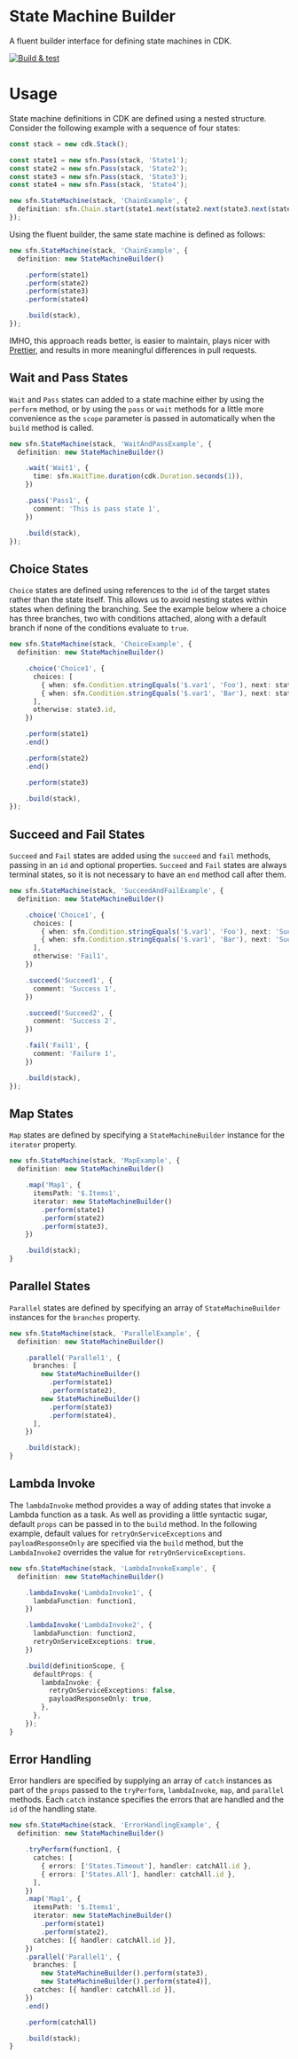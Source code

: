 # State Machine Builder

A fluent builder interface for defining state machines in CDK.

[![Build & test](https://github.com/andybalham/agb-cdk-state-machine-builder/actions/workflows/build-test.yml/badge.svg)](https://github.com/andybalham/agb-cdk-state-machine-builder/actions/workflows/build-test.yml)

# Usage

State machine definitions in CDK are defined using a nested structure. Consider the following example with a sequence of four states:

```TypeScript
const stack = new cdk.Stack();

const state1 = new sfn.Pass(stack, 'State1');
const state2 = new sfn.Pass(stack, 'State2');
const state3 = new sfn.Pass(stack, 'State3');
const state4 = new sfn.Pass(stack, 'State4');

new sfn.StateMachine(stack, 'ChainExample', {
  definition: sfn.Chain.start(state1.next(state2.next(state3.next(state4))))
});
```

Using the fluent builder, the same state machine is defined as follows:

```TypeScript
new sfn.StateMachine(stack, 'ChainExample', {
  definition: new StateMachineBuilder()

    .perform(state1)
    .perform(state2)
    .perform(state3)
    .perform(state4)

    .build(stack),
});
```

IMHO, this approach reads better, is easier to maintain, plays nicer with [Prettier](https://prettier.io/), and results in more meaningful differences in pull requests.

## Wait and Pass States

`Wait` and `Pass` states can added to a state machine either by using the `perform` method, or by using the `pass` or `wait` methods for a little more convenience as the `scope` parameter is passed in automatically when the `build` method is called.

```TypeScript
new sfn.StateMachine(stack, 'WaitAndPassExample', {
  definition: new StateMachineBuilder()

    .wait('Wait1', {
      time: sfn.WaitTime.duration(cdk.Duration.seconds(1)),
    })

    .pass('Pass1', {
      comment: 'This is pass state 1',
    })

    .build(stack),
});
```
## Choice States

`Choice` states are defined using references to the `id` of the target states rather than the state itself. This allows us to avoid nesting states within states when defining the branching. See the example below where a choice has three branches, two with conditions attached, along with a default branch if none of the conditions evaluate to `true`.

```TypeScript
new sfn.StateMachine(stack, 'ChoiceExample', {
  definition: new StateMachineBuilder()

    .choice('Choice1', {
      choices: [
        { when: sfn.Condition.stringEquals('$.var1', 'Foo'), next: state1.id },
        { when: sfn.Condition.stringEquals('$.var1', 'Bar'), next: state2.id },
      ],
      otherwise: state3.id,
    })

    .perform(state1)
    .end()

    .perform(state2)
    .end()

    .perform(state3)

    .build(stack),
});
```

## Succeed and Fail States

`Succeed` and `Fail` states are added using the `succeed` and `fail` methods, passing in an `id` and optional properties. `Succeed` and `Fail` states are always terminal states, so it is not necessary to have an `end` method call after them.

```TypeScript
new sfn.StateMachine(stack, 'SucceedAndFailExample', {
  definition: new StateMachineBuilder()

    .choice('Choice1', {
      choices: [
        { when: sfn.Condition.stringEquals('$.var1', 'Foo'), next: 'Succeed1' },
        { when: sfn.Condition.stringEquals('$.var1', 'Bar'), next: 'Succeed2' },
      ],
      otherwise: 'Fail1',
    })

    .succeed('Succeed1', {
      comment: 'Success 1',
    })

    .succeed('Succeed2', {
      comment: 'Success 2',
    })

    .fail('Fail1', {
      comment: 'Failure 1',
    })

    .build(stack),
});
```

## Map States

`Map` states are defined by specifying a `StateMachineBuilder` instance for the `iterator` property.

```TypeScript
new sfn.StateMachine(stack, 'MapExample', {
  definition: new StateMachineBuilder()

    .map('Map1', {
      itemsPath: '$.Items1',
      iterator: new StateMachineBuilder()
        .perform(state1)
        .perform(state2)
        .perform(state3),
    })

    .build(stack);
}
```

## Parallel States

`Parallel` states are defined by specifying an array of `StateMachineBuilder` instances for the `branches` property.

```TypeScript
new sfn.StateMachine(stack, 'ParallelExample', {
  definition: new StateMachineBuilder()

    .parallel('Parallel1', {
      branches: [
        new StateMachineBuilder()
          .perform(state1)
          .perform(state2),
        new StateMachineBuilder()
          .perform(state3)
          .perform(state4),
      ],
    })

    .build(stack);
}
```

## Lambda Invoke

The `lambdaInvoke` method provides a way of adding states that invoke a Lambda function as a task. As well as providing a little syntactic sugar, default `props` can be passed in to the `build` method. In the following example, default values for `retryOnServiceExceptions` and `payloadResponseOnly` are specified via the `build` method, but the `LambdaInvoke2` overrides the value for `retryOnServiceExceptions`.

```TypeScript
new sfn.StateMachine(stack, 'LambdaInvokeExample', {
  definition: new StateMachineBuilder()

    .lambdaInvoke('LambdaInvoke1', {
      lambdaFunction: function1,
    })

    .lambdaInvoke('LambdaInvoke2', {
      lambdaFunction: function2,
      retryOnServiceExceptions: true,
    })

    .build(definitionScope, {
      defaultProps: {
        lambdaInvoke: {
          retryOnServiceExceptions: false,
          payloadResponseOnly: true,
        },
      },
    });
}
```

## Error Handling

Error handlers are specified by supplying an array of `catch` instances as part of the `props` passed to the `tryPerform`, `lambdaInvoke`, `map`, and `parallel` methods. Each `catch` instance specifies the errors that are handled and the `id` of the handling state.

```TypeScript
new sfn.StateMachine(stack, 'ErrorHandlingExample', {
  definition: new StateMachineBuilder()

    .tryPerform(function1, {
      catches: [
        { errors: ['States.Timeout'], handler: catchAll.id },
        { errors: ['States.All'], handler: catchAll.id },
      ],
    })
    .map('Map1', {
      itemsPath: '$.Items1',
      iterator: new StateMachineBuilder()
        .perform(state1)
        .perform(state2),
      catches: [{ handler: catchAll.id }],
    })
    .parallel('Parallel1', {
      branches: [
        new StateMachineBuilder().perform(state3),
        new StateMachineBuilder().perform(state4)],
      catches: [{ handler: catchAll.id }],
    })
    .end()

    .perform(catchAll)

    .build(stack);
}
```
